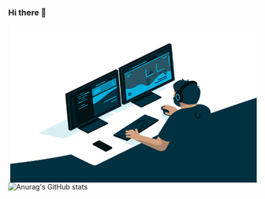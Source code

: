 ### Hi there 👋

 <img align="right" alt="GIF" src="https://github.com/vladpobol/vladpobol/blob/main/code.gif?raw=true" width="500" height="320" />

 ![Anurag's GitHub stats](https://github-readme-stats.vercel.app/api?username=vladpobol&show_icons=true&theme=dracula)
<!--
**vladpobol/vladpobol** is a ✨ _special_ ✨ repository because its `README.md` (this file) appears on your GitHub profile.

Here are some ideas to get you started:

- 🔭 I’m currently working on ...
- 🌱 I’m currently learning ...
- 👯 I’m looking to collaborate on ...
- 🤔 I’m looking for help with ...
- 💬 Ask me about ...
- 📫 How to reach me: ...
- 😄 Pronouns: ...
- ⚡ Fun fact: ...
-->
